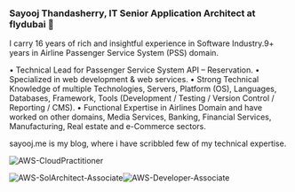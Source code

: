 ### Sayooj Thandasherry, IT Senior Application Architect at flydubai 👋


I carry 16 years of rich and insightful experience in Software Industry.9+ years in Airline Passenger Service System (PSS) domain. 

• Technical Lead for Passenger Service System API – Reservation.
• Specialized in web development & web services.
• Strong Technical Knowledge of multiple Technologies, Servers, Platform (OS), Languages, Databases, Framework, Tools (Development / Testing / Version Control / Reporting / CMS).
• Functional Expertise in Airlines Domain and have worked on other domains, Media Services, Banking, Financial Services, Manufacturing, Real estate and e-Commerce sectors.

sayooj.me is my blog, where i have scribbled few of my technical expertise. 

![AWS-CloudPractitioner](https://images.youracclaim.com/size/340x340/images/1fdcf6a9-de8e-4e35-96b0-e801d8411506/AWS-CloudPractitioner.png)

![AWS-SolArchitect-Associate](https://images.youracclaim.com/size/340x340/images/6774b3bf-7a82-4d40-a2d1-86b412635bae/AWS-SolArchitect-Associate.png)![AWS-Developer-Associate](https://images.youracclaim.com/size/340x340/images/2a15d440-edbe-44a2-890f-0a0caf7e1442/AWS-Developer-Associate.png)

<!--
**sayoojt/sayoojt** is a ✨ _special_ ✨ repository because its `README.md` (this file) appears on your GitHub profile.

Here are some ideas to get you started:

- 🔭 I’m currently working on ...
- 🌱 I’m currently learning ...
- 👯 I’m looking to collaborate on ...
- 🤔 I’m looking for help with ...
- 💬 Ask me about ...
- 📫 How to reach me: ...
- 😄 Pronouns: ...
- ⚡ Fun fact: ...
-->
